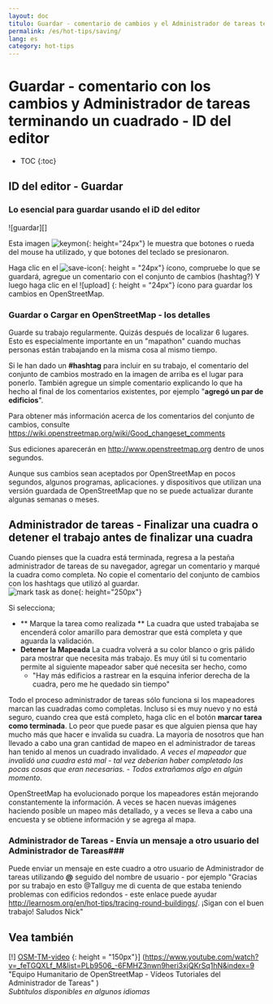 ```yaml
---
layout: doc
titulo: Guardar - comentario de cambios y el Administrador de tareas terminando un cuadrado - ID del editor
permalink: /es/hot-tips/saving/
lang: es
category: hot-tips
---
```


Guardar - comentario con los cambios y Administrador de tareas terminando un cuadrado - ID del editor
============

- TOC
{:toc}

ID del editor - Guardar
------------------

### Lo esencial para guardar usando el iD del editor ###

![guardar][]

Esta imagen ![keymon]{: height="24px"} le muestra que botones o rueda del mouse ha utilizado, y que botones del teclado se presionaron.  

Haga clic en el ![save-icon]{: height = "24px"} ícono, compruebe lo que se guardará, agregue un comentario con el conjunto de cambios (hashtag?) Y luego haga clic en el ![upload] {: height = "24px"} ícono para guardar los cambios en OpenStreetMap.  

### Guardar o Cargar en OpenStreetMap - los detalles ###

Guarde su trabajo regularmente. Quizás después de localizar 6 lugares. Esto es especialmente importante en un "mapathon" cuando muchas personas están trabajando en la misma cosa al mismo tiempo.  

Si le han dado un **#hashtag** para incluir en su trabajo, el comentario del conjunto de cambios mostrado en la imagen de arriba es el lugar para ponerlo. También agregue un simple comentario explicando lo que ha hecho al final de los comentarios existentes, por ejemplo "**agregó un par de edificios**".  

Para obtener más información acerca de los comentarios del conjunto de cambios, consulte <https://wiki.openstreetmap.org/wiki/Good_changeset_comments>  

Sus ediciones aparecerán en <http://www.openstreetmap.org> dentro de unos segundos.  

Aunque sus cambios sean aceptados por OpenStreetMap en pocos segundos, algunos programas, aplicaciones. y dispositivos que utilizan una versión guardada de OpenStreetMap que no se puede actualizar durante algunas semanas o meses.  

Administrador de tareas - Finalizar una cuadra o detener el trabajo antes de finalizar una cuadra  
-------------------------------------------------------------------

Cuando pienses que la cuadra está terminada, regresa a la pestaña administrador de tareas de su navegador, agregar un comentario y marqué la cuadra como completa. No copie el comentario del conjunto de cambios con los hashtags que utilizó al guardar.  
![mark task as done]{: height="250px"}  

Si selecciona;

- ** Marque la tarea como realizada ** La cuadra que usted trabajaba se encenderá color amarillo para demostrar que está completa y que aguarda la validación.  
- **Detener la Mapeada** La cuadra volverá a su color blanco o gris pálido para mostrar que necesita más trabajo. Es muy útil si tu comentario permite al siguiente mapeador saber qué necesita ser hecho, como  
    - "Hay más edificios a rastrear en la esquina inferior derecha de la cuadra, pero me he quedado sin tiempo"  

Todo el proceso administrador de tareas sólo funciona si los mapeadores marcan las cuadradas como completas. Incluso si es muy nuevo y no está seguro, cuando crea que está completo, haga clic en el botón **marcar tarea como terminada**. Lo peor que puede pasar es que alguien piensa que hay mucho más que hacer e invalida su cuadra. La mayoría de nosotros que han llevado a cabo una gran cantidad de mapeo en el administrador de tareas han tenido al menos un cuadrado invalidado. *A veces el mapeador que invalidó una cuadra está mal - tal vez deberían haber completado las pocas cosas que eran necesarias. - Todos extrañamos algo en algún momento.*  

OpenStreetMap ha evolucionado porque los mapeadores están mejorando constantemente la información. A veces se hacen nuevas imágenes haciendo posible un mapeo más detallado, y a veces se lleva a cabo una encuesta y se obtiene información y se agrega al mapa.   

### Administrador de Tareas - Envía un mensaje a otro usuario del Administrador de Tareas###
Puede enviar un mensaje en este cuadro a otro usuario de Administrador de tareas utilizando **@** seguido del nombre de usuario - por ejemplo "Gracias por su trabajo en esto @Tallguy me di cuenta de que estaba teniendo problemas con edificios redondos - este enlace puede ayudar http://learnosm.org/en/hot-tips/tracing-round-buildings/. ¡Sigan con el buen trabajo! Saludos Nick"  

Vea también  
---------

[!] [OSM-TM-video] {: height = "150px"}] (https://www.youtube.com/watch?v=_feTGQXLf_M&list=PLb9506_-6FMHZ3nwn9heri3xjQKrSq1hN&index=9 "Equipo Humanitario de OpenStreetMap - Vídeos Tutoriales del Administrador de Tareas" )  
*Subtítulos disponibles en algunos idiomas*  



[saving]:/images/hot-tips/saving.gif
[keymon]:/images/hot-tips/keymon.png
[mark task as done]:/images/hot-tips/mark-task-as-done.png
[save-icon]: /images/beginner/save-icon.png "Save icon"
[subir]: /images/beginner/upload.png "Subir"
[arrow-up]: /images/arrow-up.png
[OSM-TM-video]: /images/hot-tips/OSM-TM-video.png "Equipo Humanitario OpenStreetMap - Videos Tutoriales del Administrador de Tareas"